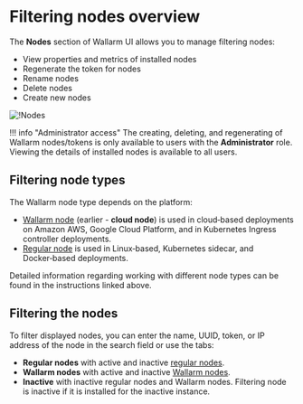 # Filtering nodes overview

The **Nodes** section of Wallarm UI allows you to manage filtering nodes:

* View properties and metrics of installed nodes
* Regenerate the token for nodes
* Rename nodes
* Delete nodes
* Create new nodes

![!Nodes](../../images/user-guides/nodes/table-nodes.png)

!!! info "Administrator access"
    The creating, deleting, and regenerating of Wallarm nodes/tokens is only available to users with the **Administrator** role. Viewing the details of installed nodes is available to all users.

## Filtering node types

The Wallarm node type depends on the platform:

* [Wallarm node](cloud-node.md) (earlier - **cloud node**) is used in cloud‑based deployments on Amazon AWS, Google Cloud Platform, and in Kubernetes Ingress controller deployments.
* [Regular node](regular-node.md) is used in Linux‑based, Kubernetes sidecar, and Docker‑based deployments.

Detailed information regarding working with different node types can be found in the instructions linked above. 

## Filtering the nodes

To filter displayed nodes, you can enter the name, UUID, token, or IP address of the node in the search field or use the tabs:

* **Regular nodes** with active and inactive [regular nodes](regular-node.md).
* **Wallarm nodes** with active and inactive [Wallarm nodes](cloud-node.md).
* **Inactive** with inactive regular nodes and Wallarm nodes. Filtering node is inactive if it is installed for the inactive instance.
